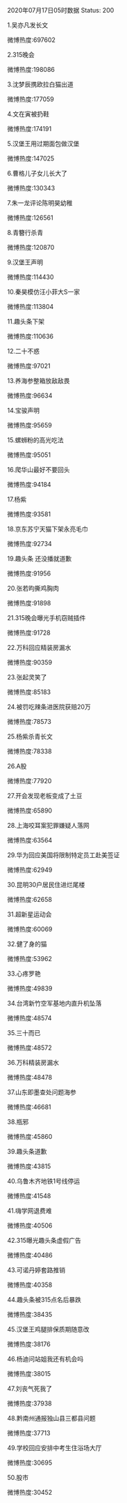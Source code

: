 2020年07月17日05时数据
Status: 200

1.吴亦凡发长文

微博热度:697602

2.315晚会

微博热度:198086

3.沈梦辰携欧拉白猫出道

微博热度:177059

4.文在寅被扔鞋

微博热度:174191

5.汉堡王用过期面包做汉堡

微博热度:147025

6.曹格儿子女儿长大了

微博热度:130343

7.朱一龙评论陈明昊幼稚

微博热度:126561

8.青簪行杀青

微博热度:120870

9.汉堡王声明

微博热度:114430

10.秦昊模仿汪小菲大S一家

微博热度:113804

11.趣头条下架

微博热度:110636

12.二十不惑

微博热度:97021

13.养海参整箱放敌敌畏

微博热度:96634

14.宝骏声明

微博热度:95659

15.螺蛳粉的高光吃法

微博热度:95051

16.爬华山最好不要回头

微博热度:94184

17.杨紫

微博热度:93581

18.京东苏宁天猫下架永亮毛巾

微博热度:92734

19.趣头条 还没播就道歉

微博热度:91956

20.张若昀撕鸡胸肉

微博热度:91898

21.315晚会曝光手机窃贼插件

微博热度:91728

22.万科回应精装房漏水

微博热度:90359

23.张起灵笑了

微博热度:85183

24.被罚吃辣条进医院获赔20万

微博热度:78573

25.杨紫杀青长文

微博热度:78338

26.A股

微博热度:77920

27.开会发现老板变成了土豆

微博热度:65890

28.上海咬耳案犯罪嫌疑人落网

微博热度:63564

29.华为回应美国将限制特定员工赴美签证

微博热度:62949

30.昆明30户居民住进烂尾楼

微博热度:62658

31.超新星运动会

微博热度:60069

32.健了身的猫

微博热度:53962

33.心疼罗艳

微博热度:49839

34.台湾新竹空军基地内直升机坠落

微博热度:48574

35.三十而已

微博热度:48572

36.万科精装房漏水

微博热度:48478

37.山东即墨查处问题海参

微博热度:46681

38.瓶邪

微博热度:45860

39.趣头条道歉

微博热度:43815

40.乌鲁木齐地铁1号线停运

微博热度:41548

41.嗨学网退费难

微博热度:40506

42.315曝光趣头条虚假广告

微博热度:40486

43.可诺丹婷套路推销

微博热度:40358

44.趣头条被315点名后暴跌

微博热度:38435

45.汉堡王鸡腿排保质期随意改

微博热度:38176

46.杨迪问站姐我还有机会吗

微博热度:38015

47.刘丧气死我了

微博热度:37938

48.黔南州通报独山县三都县问题

微博热度:37713

49.学校回应安排中考生住浴场大厅

微博热度:30695

50.股市

微博热度:30452

